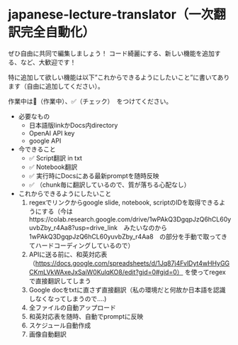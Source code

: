 # japanese-lecture-translator（一次翻訳完全自動化）

ぜひ自由に共同で編集しましょう！
コード綺麗にする、新しい機能を追加する、など、大歓迎です！

特に追加して欲しい機能は以下”これからできるようにしたいこと”に書いてあります（自由に追加してください）。

作業中は🚧（作業中）、✅（チェック）　をつけてください。

- 必要なもの
  - 日本語版linkかDocs内directory
  - OpenAI API key
  - google API
- 今できること
  - ✅ Script翻訳 in txt
  - ✅ Notebook翻訳
  - ✅ 実行時にDocsにある最新promptを随時反映
  - ✅ （chunk毎に翻訳しているので、質が落ちる心配なし）
- これからできるようにしたいこと
  1.  regexでリンクからgoogle slide, notebook, scriptのIDを取得できるようにする（今はhttps://colab.research.google.com/drive/1wPAkQ3DgqpJzQ6hCL60yuvbZby_r4Aa8?usp=drive_link　みたいなのから1wPAkQ3DgqpJzQ6hCL60yuvbZby_r4Aa8　の部分を手動で取ってきてハードコーディングしているので）
  2.  APIに送る前に、和英対応表 （https://docs.google.com/spreadsheets/d/1Jq87j4FvlDyt4wHHyGGCKmLVkWAxeJxSaiW0KulqKO8/edit?gid=0#gid=0） を使ってregexで直接翻訳してしまう
  3.  Google docをtxtに直さず直接翻訳（私の環境だと何故か日本語を認識しなくなってしまうので....)
  4.  全ファイルの自動アップロード
  5.  和英対応表を随時、自動でpromptに反映
  6.  スケジュール自動作成
  7.  画像自動翻訳
